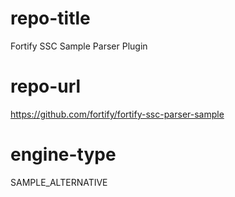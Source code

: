 # repo-title
Fortify SSC Sample Parser Plugin

# repo-url
https://github.com/fortify/fortify-ssc-parser-sample

# engine-type
SAMPLE_ALTERNATIVE
